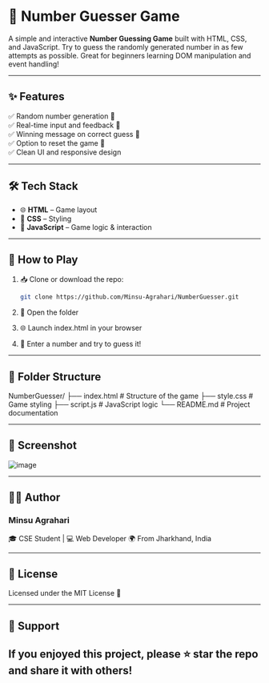 # 🔢 Number Guesser Game

A simple and interactive **Number Guessing Game** built with HTML, CSS, and JavaScript. Try to guess the randomly generated number in as few attempts as possible. Great for beginners learning DOM manipulation and event handling!

---

## ✨ Features

✅ Random number generation 🎲  
✅ Real-time input and feedback 🧠  
✅ Winning message on correct guess 🎉  
✅ Option to reset the game 🔁  
✅ Clean UI and responsive design

---

## 🛠️ Tech Stack

- 🌐 **HTML** – Game layout
- 🎨 **CSS** – Styling
- 🧠 **JavaScript** – Game logic & interaction

---

## 🚀 How to Play

1. 📥 Clone or download the repo:
   ```bash
   git clone https://github.com/Minsu-Agrahari/NumberGuesser.git
2. 📂 Open the folder

3. 🌐 Launch index.html in your browser

4. 🎯 Enter a number and try to guess it!

---
## 📂 Folder Structure

NumberGuesser/
├── index.html       # Structure of the game
├── style.css        # Game styling
├── script.js        # JavaScript logic
└── README.md        # Project documentation

---

## 📸 Screenshot
![image](https://github.com/user-attachments/assets/cf92e5b8-da01-4b9b-95d3-a4da0412eb49)

---

## 👨‍💻 Author
### Minsu Agrahari
🎓 CSE Student | 💻 Web Developer
🌍 From Jharkhand, India

---

## 📄 License
Licensed under the MIT License 📃

---

## 🙌 Support

If you enjoyed this project, please ⭐ star the repo and share it with others!
---
